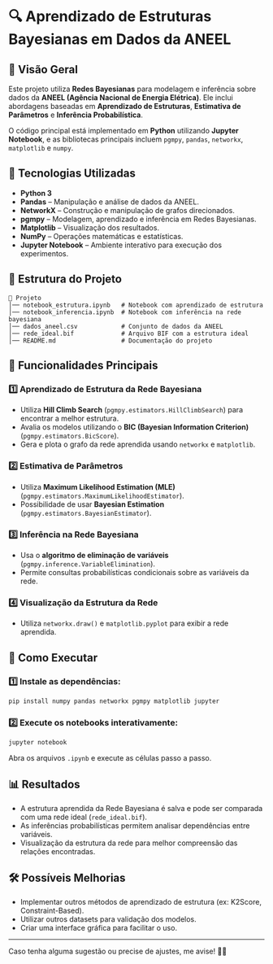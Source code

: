 # 🔍 Aprendizado de Estruturas Bayesianas em Dados da ANEEL

## 📌 Visão Geral
Este projeto utiliza **Redes Bayesianas** para modelagem e inferência sobre dados da **ANEEL (Agência Nacional de Energia Elétrica)**. Ele inclui abordagens baseadas em **Aprendizado de Estruturas**, **Estimativa de Parâmetros** e **Inferência Probabilística**.

O código principal está implementado em **Python** utilizando **Jupyter Notebook**, e as bibliotecas principais incluem `pgmpy`, `pandas`, `networkx`, `matplotlib` e `numpy`.

## 🔧 Tecnologias Utilizadas
- **Python 3**
- **Pandas** – Manipulação e análise de dados da ANEEL.
- **NetworkX** – Construção e manipulação de grafos direcionados.
- **pgmpy** – Modelagem, aprendizado e inferência em Redes Bayesianas.
- **Matplotlib** – Visualização dos resultados.
- **NumPy** – Operações matemáticas e estatísticas.
- **Jupyter Notebook** – Ambiente interativo para execução dos experimentos.

## 📂 Estrutura do Projeto
```
📁 Projeto
│── notebook_estrutura.ipynb   # Notebook com aprendizado de estrutura
│── notebook_inferencia.ipynb  # Notebook com inferência na rede bayesiana
│── dados_aneel.csv            # Conjunto de dados da ANEEL
│── rede_ideal.bif             # Arquivo BIF com a estrutura ideal
│── README.md                  # Documentação do projeto
```

## 🎯 Funcionalidades Principais
### 1️⃣ **Aprendizado de Estrutura da Rede Bayesiana**
- Utiliza **Hill Climb Search** (`pgmpy.estimators.HillClimbSearch`) para encontrar a melhor estrutura.
- Avalia os modelos utilizando o **BIC (Bayesian Information Criterion)** (`pgmpy.estimators.BicScore`).
- Gera e plota o grafo da rede aprendida usando `networkx` e `matplotlib`.

### 2️⃣ **Estimativa de Parâmetros**
- Utiliza **Maximum Likelihood Estimation (MLE)** (`pgmpy.estimators.MaximumLikelihoodEstimator`).
- Possibilidade de usar **Bayesian Estimation** (`pgmpy.estimators.BayesianEstimator`).

### 3️⃣ **Inferência na Rede Bayesiana**
- Usa o **algoritmo de eliminação de variáveis** (`pgmpy.inference.VariableElimination`).
- Permite consultas probabilísticas condicionais sobre as variáveis da rede.

### 4️⃣ **Visualização da Estrutura da Rede**
- Utiliza `networkx.draw()` e `matplotlib.pyplot` para exibir a rede aprendida.

## 🚀 Como Executar
### 1️⃣ Instale as dependências:
```bash
pip install numpy pandas networkx pgmpy matplotlib jupyter
```

### 2️⃣ Execute os notebooks interativamente:
```bash
jupyter notebook
```

Abra os arquivos `.ipynb` e execute as células passo a passo.

## 📊 Resultados
- A estrutura aprendida da Rede Bayesiana é salva e pode ser comparada com uma rede ideal (`rede_ideal.bif`).
- As inferências probabilísticas permitem analisar dependências entre variáveis.
- Visualização da estrutura da rede para melhor compreensão das relações encontradas.

## 🛠 Possíveis Melhorias
- Implementar outros métodos de aprendizado de estrutura (ex: K2Score, Constraint-Based).
- Utilizar outros datasets para validação dos modelos.
- Criar uma interface gráfica para facilitar o uso.

---
Caso tenha alguma sugestão ou precise de ajustes, me avise! 🚀😊


